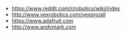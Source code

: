 - https://www.reddit.com/r/robotics/wiki/index
- http://www.vexrobotics.com/vexpro/all
- https://www.adafruit.com
- http://www.andymark.com
